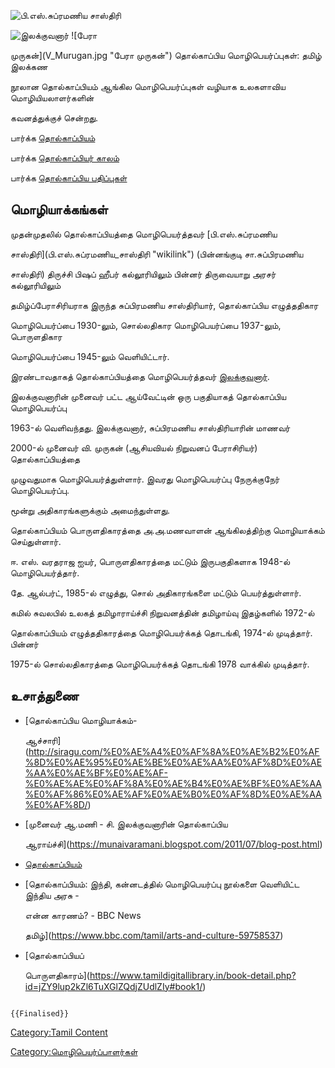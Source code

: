 ![பி.எஸ்.சுப்ரமணிய சாஸ்திரி](P_S_SubraSastri.jpg "பி.எஸ்.சுப்ரமணிய சாஸ்திரி")
![இலக்குவனார்](C_Ilakkuvanar.jpg "இலக்குவனார்") ![பேரா
முருகன்](V_Murugan.jpg "பேரா முருகன்") தொல்காப்பிய மொழிபெயர்ப்புகள்: தமிழ் இலக்கண
நூலான தொல்காப்பியம் ஆங்கில மொழிபெயர்ப்புகள் வழியாக உலகளாவிய மொழியியலாளர்களின்
கவனத்துக்குச் சென்றது.

பார்க்க [தொல்காப்பியம்](தொல்காப்பியம் "wikilink")

பார்க்க [தொல்காப்பியர் காலம்](தொல்காப்பியர்_காலம் "wikilink")

பார்க்க [தொல்காப்பிய பதிப்புகள்](தொல்காப்பிய_பதிப்புகள் "wikilink")

## மொழியாக்கங்கள்

முதன்முதலில் தொல்காப்பியத்தை மொழிபெயர்த்தவர் [பி.எஸ்.சுப்ரமணிய
சாஸ்திரி](பி.எஸ்.சுப்ரமணிய_சாஸ்திரி "wikilink") (பின்னங்குடி சா.சுப்பிரமணிய
சாஸ்திரி) திருச்சி பிஷப் ஹீபர் கல்லூரியிலும் பின்னர் திருவையாறு அரசர் கல்லூரியிலும்
தமிழ்ப்பேராசிரியராக இருந்த சுப்பிரமணிய சாஸ்திரியார், தொல்காப்பிய எழுத்ததிகார
மொழிபெயர்ப்பை 1930-லும், சொல்லதிகார மொழிபெயர்ப்பை 1937-லும், பொருளதிகார
மொழிபெயர்ப்பை 1945-லும் வெளியிட்டார்.

இரண்டாவதாகத் தொல்காப்பியத்தை மொழிபெயர்த்தவர் [இலக்குவனார்](இலக்குவனார் "wikilink").
இலக்குவனாரின் முனைவர் பட்ட ஆய்வேட்டின் ஒரு பகுதியாகத் தொல்காப்பிய மொழிபெயர்ப்பு
1963-ல் வெளிவந்தது. இலக்குவனார், சுப்பிரமணிய சாஸ்திரியாரின் மாணவர்

2000-ல் முனைவர் வி. முருகன் (ஆசியவியல் நிறுவனப் பேராசிரியர்) தொல்காப்பியத்தை
முழுவதுமாக மொழிபெயர்த்துள்ளார். இவரது மொழிபெயர்ப்பு நேருக்குநேர் மொழிபெயர்ப்பு.
மூன்று அதிகாரங்களுக்கும் அமைந்துள்ளது.

தொல்காப்பியம் பொருளதிகாரத்தை அ.அ.மணவாளன் ஆங்கிலத்திற்கு மொழியாக்கம் செய்துள்ளார்.

ஈ. எஸ். வரதராஜ ஐயர், பொருளதிகாரத்தை மட்டும் இருபகுதிகளாக 1948-ல் மொழிபெயர்த்தார்.

தே. ஆல்பர்ட், 1985-ல் எழுத்து, சொல் அதிகாரங்களை மட்டும் பெயர்த்துள்ளார்.

கமில் சுவலபில் உலகத் தமிழாராய்ச்சி நிறுவனத்தின் தமிழாய்வு இதழ்களில் 1972-ல்
தொல்காப்பியம் எழுத்ததிகாரத்தை மொழிபெயர்க்கத் தொடங்கி, 1974-ல் முடித்தார். பின்னர்
1975-ல் சொல்லதிகாரத்தை மொழிபெயர்க்கத் தொடங்கி 1978 வாக்கில் முடித்தார்.

## உசாத்துணை

-   [தொல்காப்பிய மொழியாக்கம்-
    ஆச்சாரி](http://siragu.com/%E0%AE%A4%E0%AF%8A%E0%AE%B2%E0%AF%8D%E0%AE%95%E0%AE%BE%E0%AE%AA%E0%AF%8D%E0%AE%AA%E0%AE%BF%E0%AE%AF-%E0%AE%AE%E0%AF%8A%E0%AE%B4%E0%AE%BF%E0%AE%AA%E0%AF%86%E0%AE%AF%E0%AE%B0%E0%AF%8D%E0%AE%AA%E0%AF%8D/)
-   [முனைவர் ஆ.மணி - சி. இலக்குவனாரின் தொல்காப்பிய
    ஆராய்ச்சி](https://munaivaramani.blogspot.com/2011/07/blog-post.html)
-   [தொல்காப்பியம்](https://tholkappiyam.org/translators.php)
-   [தொல்காப்பியம்: இந்தி, கன்னடத்தில் மொழிபெயர்ப்பு நூல்களை வெளியிட்ட இந்திய அரசு -
    என்ன காரணம்? - BBC News
    தமிழ்](https://www.bbc.com/tamil/arts-and-culture-59758537)
-   [தொல்காப்பியப்
    பொருளதிகாரம்](https://www.tamildigitallibrary.in/book-detail.php?id=jZY9lup2kZl6TuXGlZQdjZUdlZIy#book1/)

```{=mediawiki}
{{Finalised}}
```
[Category:Tamil Content](Category:Tamil_Content "wikilink")
[Category:மொழிபெயர்ப்பாளர்கள்](Category:மொழிபெயர்ப்பாளர்கள் "wikilink")
